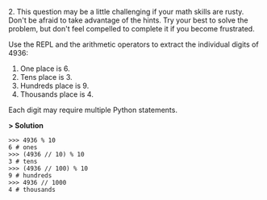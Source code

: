 2\. This question may be a little challenging if your math skills are rusty. Don't be afraid to take advantage of the hints. Try your best to solve the problem, but don't feel compelled to complete it if you become frustrated.

Use the REPL and the arithmetic operators to extract the individual digits of 4936:

1. One place is 6.
2. Tens place is 3.
3. Hundreds place is 9.
4. Thousands place is 4.

Each digit may require multiple Python statements.

**> Solution**
```
>>> 4936 % 10
6 # ones
>>> (4936 // 10) % 10
3 # tens
>>> (4936 // 100) % 10
9 # hundreds
>>> 4936 // 1000
4 # thousands
```